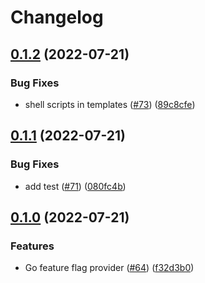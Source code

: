 # Changelog

## [0.1.2](https://github.com/open-feature/node-sdk-contrib/compare/go-feature-flag-provider-v0.1.1...go-feature-flag-provider-v0.1.2) (2022-07-21)


### Bug Fixes

* shell scripts in templates ([#73](https://github.com/open-feature/node-sdk-contrib/issues/73)) ([89c8cfe](https://github.com/open-feature/node-sdk-contrib/commit/89c8cfe981348376995f50ca757299077249544e))

## [0.1.1](https://github.com/open-feature/node-sdk-contrib/compare/go-feature-flag-provider-v0.1.0...go-feature-flag-provider-v0.1.1) (2022-07-21)


### Bug Fixes

* add test ([#71](https://github.com/open-feature/node-sdk-contrib/issues/71)) ([080fc4b](https://github.com/open-feature/node-sdk-contrib/commit/080fc4b3c926728361ad34d6763df7bc2d5ab023))

## [0.1.0](https://github.com/open-feature/node-sdk-contrib/compare/go-feature-flag-provider-v0.0.1...go-feature-flag-provider-v0.1.0) (2022-07-21)


### Features

* Go feature flag provider ([#64](https://github.com/open-feature/node-sdk-contrib/issues/64)) ([f32d3b0](https://github.com/open-feature/node-sdk-contrib/commit/f32d3b0d8ae9203c6922cb8c6a6a2a291f5f9068))
